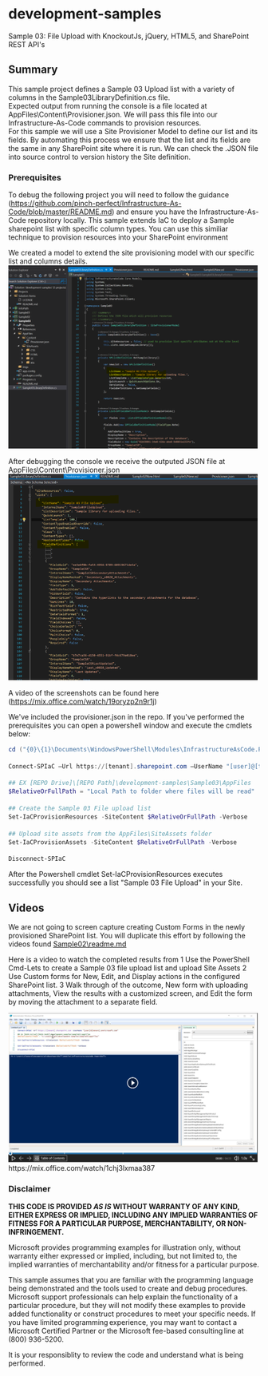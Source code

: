 ﻿# development-samples
Sample 03:  File Upload with KnockoutJs, jQuery, HTML5, and SharePoint REST API's

## Summary
This sample project defines a Sample 03 Upload list with a variety of columns in the Sample03LibraryDefinition.cs file.  
Expected output from running the console is a file located at AppFiles\Content\Provisioner.json.  We will pass this file into our Infrastructure-As-Code commands to provision resources.  
For this sample we will use a Site Provisioner Model to define our list and its fields.  By automating this process we ensure that the list and its fields are the same in any SharePoint site where it is run.  We can check the .JSON file into source control to version history the Site definition.

### Prerequisites
To debug the following project you will need to follow the guidance (https://github.com/pinch-perfect/Infrastructure-As-Code/blob/master/README.md) and ensure you have the Infrastructure-As-Code repository locally.
This sample extends IaC to deploy a Sample sharepoint list with specific column types.  You can use this similiar technique to provision resources into your SharePoint environment


We created a model to extend the site provisioning model with our specific list and columns details.
<img src="https://raw.githubusercontent.com/pinch-perfect/development-samples/master/Sample03/imgs/extend-site-provisioner.PNG" width="500" />

After debugging the console we receive the outputed JSON file at AppFiles\Content\Provisioner.json
<img src="https://raw.githubusercontent.com/pinch-perfect/development-samples/master/Sample03/imgs/Provision-json-file.PNG" width="500" />

A video of the screenshots can be found here (https://mix.office.com/watch/19oryzp2n9r1j)


We've included the provisioner.json in the repo.  If you've performed the prerequisites you can open a powershell window and execute the cmdlets below:
```powershell
cd ("{0}\{1}\Documents\WindowsPowerShell\Modules\InfrastructureAsCode.Powershell" -f $env:HOMEDRIVE,$env:HOMEPATH)

Connect-SPIaC –Url https://[tenant].sharepoint.com –UserName "[user]@[tenant].onmicrosoft.com"

## EX [REPO Drive]\[REPO Path]\development-samples\Sample03\AppFiles
$RelativeOrFullPath = "Local Path to folder where files will be read" 

## Create the Sample 03 File upload list
Set-IaCProvisionResources -SiteContent $RelativeOrFullPath -Verbose

## Upload site assets from the AppFiles\SiteAssets folder
Set-IaCProvisionAssets -SiteContent $RelativeOrFullPath -Verbose

Disconnect-SPIaC
```

After the Powershell cmdlet Set-IaCProvisionResources executes successfully you should see a list "Sample 03 File Upload" in your Site.  

## Videos
We are not going to screen capture creating Custom Forms in the newly provisioned SharePoint list.  You will duplicate this effort by following the videos found [Sample02\readme.md](https://github.com/pinch-perfect/development-samples/blob/master/Sample02/README.md)


Here is a video to watch the completed results from
1 Use the PowerShell Cmd-Lets to create a Sample 03 file upload list and upload Site Assets
2 Use Custom forms for New, Edit, and Display actions in the configured SharePoint list.
3 Walk through of the outcome, New form with uploading attachments, View the results with a customized screen, and Edit the form by moving the attachment to a separate field.

<img src="https://raw.githubusercontent.com/pinch-perfect/development-samples/master/Sample03/imgs/provision-list-video.PNG" width="500" />
https://mix.office.com/watch/1chj3lxmaa387



### Disclaimer ###
**THIS CODE IS PROVIDED *AS IS* WITHOUT WARRANTY OF ANY KIND, EITHER EXPRESS OR IMPLIED, INCLUDING ANY IMPLIED WARRANTIES OF FITNESS FOR A PARTICULAR PURPOSE, MERCHANTABILITY, OR NON-INFRINGEMENT.**

Microsoft provides programming examples for illustration only, without 
warranty either expressed or implied, including, but not limited to, the
implied warranties of merchantability and/or fitness for a particular 
purpose.  

This sample assumes that you are familiar with the programming language
being demonstrated and the tools used to create and debug procedures. 
Microsoft support professionals can help explain the functionality of a
particular procedure, but they will not modify these examples to provide
added functionality or construct procedures to meet your specific needs. 
If you have limited programming experience, you may want to contact a 
Microsoft Certified Partner or the Microsoft fee-based consulting line 
at (800) 936-5200. 

It is your responsiblity to review the code and understand what is being performed.